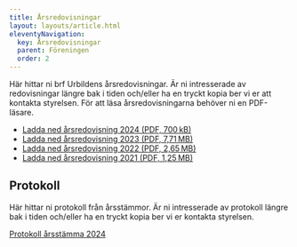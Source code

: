 ```yaml
---
title: Årsredovisningar
layout: layouts/article.html
eleventyNavigation:
  key: Årsredovisningar
  parent: Föreningen
  order: 2
--- 
```


Här hittar ni brf Urbildens årsredovisningar. Är ni intresserade av redovisningar längre bak i tiden och/eller ha en tryckt kopia ber vi er att kontakta styrelsen. För att läsa årsredovisningarna behöver ni en PDF-läsare.

- [Ladda ned årsredovisning 2024 (PDF, 700&#8239;kB)](/annual_reports/arsredovisning-2024.pdf) 
- [Ladda ned årsredovisning 2023 (PDF, 7,71&#8239;MB)](/annual_reports/arsredovisning-2023.pdf) 
- [Ladda ned årsredovisning 2022 (PDF, 2,65&#8239;MB)](/annual_reports/arsredovisning-2022.pdf) 
- [Ladda ned årsredovisning 2021 (PDF, 1,25&#8239;MB)](/annual_reports/arsredovisning-2021.pdf) 

## Protokoll

Här hittar ni protokoll från årsstämmor. Är ni intresserade av protokoll längre bak i tiden och/eller ha en tryckt kopia ber vi er kontakta styrelsen.

[Protokoll årsstämma 2024](/assets/brf-urbilden-protokoll-2024.pdf)
